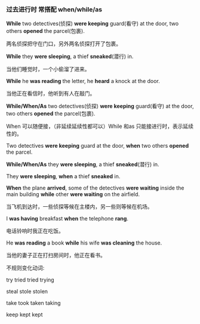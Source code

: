 ### 过去进行时  常搭配 when/while/as

**While** two detectives(侦探) **were keeping** guard(看守) at the door,  two others **opened** the parcel(包裹).

两名侦探把守在门口，另外两名侦探打开了包裹。

**While** they **were sleeping**, a thief  **sneaked**(潜行) in.

当他们睡觉时，一个小偷溜了进来。

**While** he **was reading** the letter, he **heard** a knock at the door.

当他正在看信时，他听到有人在敲门。

**While/When/As** two detectives(侦探) **were keeping** guard(看守) at the door,  two others **opened** the parcel(包裹).



When 可以随便接，（非延续延续性都可以）While 和as 只能接进行时，表示延续性的。

Two detectives **were keeping** guard at the door, **when** two others **opened** the parcel.



**While/When/As** they **were sleeping**, a thief  **sneaked**(潜行) in.

They **were sleeping**, **when** a thief **sneaked** in.



**When** the plane **arrived**, some of the detectives **were waiting** inside the main building **while** other **were waiting** on the airfield.

当飞机到达时，一些侦探等候在主楼内，另一些则等候在机场。



I **was having** breakfast **when** the telephone **rang**.

电话铃响时我正在吃饭。



He **was reading** a book **while** his wife **was cleaning** the house.

当他的妻子正在打扫房间时，他正在看书。



不规则变化动词:

try   			tried 				tried 				trying

steal			stole 		 	 stolen

take			took				taken					taking

keep 			kept			 kept